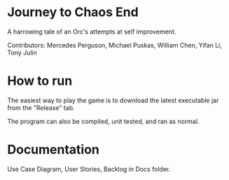 # Journey to Chaos End
A harrowing tale of an Orc's attempts at self improvement.

Contributors: Mercedes Perguson, Michael Puskas, William Chen, Yifan Li, Tony Julin

# How to run
The easiest way to play the game is to download the latest executable jar from the "Release" tab.

The program can also be compiled, unit tested, and ran as normal.

# Documentation
Use Case Diagram, User Stories, Backlog in Docs folder.
